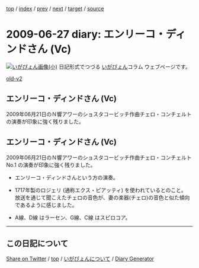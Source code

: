 [top](../index.html) 
 / [index](index.html) 
 / [prev](ig090623.html) 
 / [next](ig090702.html) 
 / [target](https://igapyon.github.io/diary/2009/ig090627.html) 
 / [source](https://github.com/igapyon/diary/blob/gh-pages/2009/ig090627.src.md) 

2009-06-27 diary: エンリーコ・ディンドさん (Vc)
=====================================================================================================
[![いがぴょん画像(小)](https://igapyon.github.io/diary/images/iga200306s.jpg "いがぴょん")](https://igapyon.github.io/diary/memo/memoigapyon.html) 日記形式でつづる [いがぴょん](https://igapyon.github.io/diary/memo/memoigapyon.html)コラム ウェブページです。

[old-v2](ig090627-orig.html)

## エンリーコ・ディンドさん (Vc)

2009年06月21日のＮ響アワーのショスタコービッチ作曲チェロ・コンチェルトの演奏が印象に強く残りました。


## エンリーコ・ディンドさん (Vc)

2009年06月21日のＮ響アワーのショスタコービッチ作曲チェロ・コンチェルト No.1 の演奏が印象に強く残りました。

* エンリーコ・ディンドさんという方の演奏。
  
* 1717年製のロジェリ (通称エクス・ピアッティ) を使われているとのこと。
  放送を通じて聞こえたチェロの音色が、妻の楽器(チェロ)の音色と似た傾向であるように感じました。
  
* A線、D線 はラーセン、G線、C線 はスピロコア。


----------------------------------------------------------------------------------------------------

## この日記について

[Share on Twitter](https://twitter.com/intent/tweet?hashtags=igapyon%2Cdiary%2C%E3%81%84%E3%81%8C%E3%81%B4%E3%82%87%E3%82%93&text=%E3%82%A8%E3%83%B3%E3%83%AA%E3%83%BC%E3%82%B3%E3%83%BB%E3%83%87%E3%82%A3%E3%83%B3%E3%83%89%E3%81%95%E3%82%93+%28Vc%29&url=https%3A%2F%2Figapyon.github.io%2Fdiary%2F2009%2Fig090627.html) / [top](../index.html) / [いがぴょんについて](https://igapyon.github.io/diary/memo/memoigapyon.html) / [Diary Generator](https://github.com/igapyon/igapyonv3)

